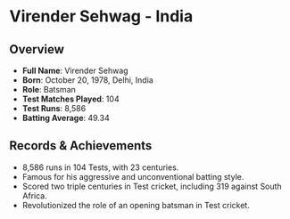 # Virender Sehwag - India

## Overview
- **Full Name**: Virender Sehwag
- **Born**: October 20, 1978, Delhi, India
- **Role**: Batsman
- **Test Matches Played**: 104
- **Test Runs**: 8,586
- **Batting Average**: 49.34

## Records & Achievements
- 8,586 runs in 104 Tests, with 23 centuries.
- Famous for his aggressive and unconventional batting style.
- Scored two triple centuries in Test cricket, including 319 against South Africa.
- Revolutionized the role of an opening batsman in Test cricket.
